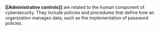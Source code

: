  **[[Administrative controls]]** are related to the human component of cybersecurity. They include policies and procedures that define how an organization manages data, such as the implementation of password policies. 